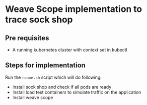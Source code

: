 # Weave Scope implementation to trace sock shop

## Pre requisites

* A running kubernetes cluster with context set in kubectl


## Steps for implementation

Run the `runme.sh` script which will do following: 

* Install sock shop and check if all pods are ready
* Install load test containers to simulate traffic on the application
* Install weave scope

